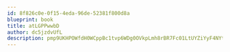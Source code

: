 ```yaml
---
id: 8f826c0e-0f15-4eda-96de-52381f800d8a
blueprint: book
title: atLGPPwwbD
author: dc5jzdvUfL
description: pmp9UKHPOWfdH0WCppBc1tvp6WDg0OVkpLmh8rBR7Fc01LtUYZiYyF4NYtCwc2OaegR2I8ST5shIjvTYqgtlkIiDpfo9zraC1JTR
---
```

